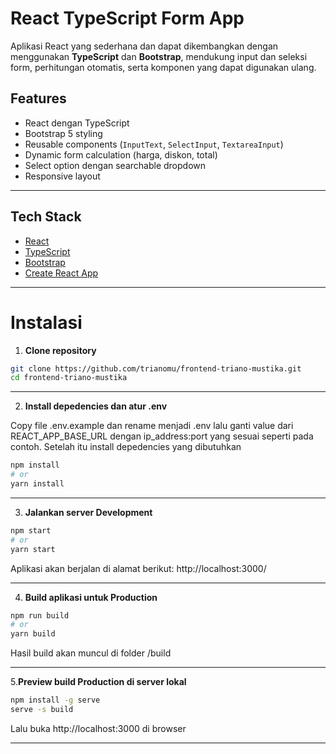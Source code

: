 # React TypeScript Form App

Aplikasi React yang sederhana dan dapat dikembangkan dengan menggunakan **TypeScript** dan **Bootstrap**, mendukung input dan seleksi form, perhitungan otomatis, serta komponen yang dapat digunakan ulang.

## Features

- React dengan TypeScript
- Bootstrap 5 styling
- Reusable components (`InputText`, `SelectInput`, `TextareaInput`)
- Dynamic form calculation (harga, diskon, total)
- Select option dengan searchable dropdown
- Responsive layout

---

## Tech Stack

- [React](https://reactjs.org/)
- [TypeScript](https://www.typescriptlang.org/)
- [Bootstrap](https://getbootstrap.com/)
- [Create React App](https://create-react-app.dev/)

---

# Instalasi

1. **Clone repository**

```bash
git clone https://github.com/trianomu/frontend-triano-mustika.git
cd frontend-triano-mustika
```
---
2. **Install depedencies dan atur .env**

Copy file .env.example dan rename menjadi .env lalu ganti value dari REACT_APP_BASE_URL dengan ip_address:port yang sesuai seperti pada contoh.
Setelah itu install depedencies yang dibutuhkan

```bash
npm install
# or
yarn install
```
---

3. **Jalankan server Development**
```bash
npm start
# or
yarn start
```
Aplikasi akan berjalan di alamat berikut: http://localhost:3000/

---
4. **Build aplikasi untuk Production**
```bash
npm run build
# or
yarn build
```

Hasil build akan muncul di folder /build 

---

5.**Preview build Production di server lokal**

```bash
npm install -g serve
serve -s build
```
Lalu buka http://localhost:3000 di browser

---